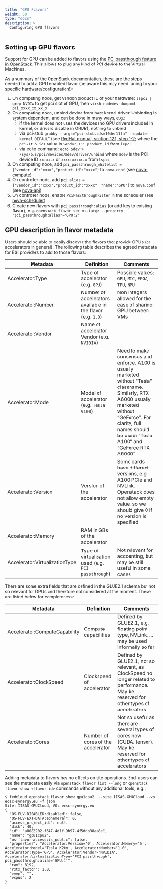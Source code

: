 ```yaml
---
title: "GPU Flavors"
weight: 50
type: "docs"
description: >
  Configuring GPU flavors
---
```


## Setting up GPU flavors

Support for GPU can be added to flavors using the
[PCI passthrough feature in OpenStack](https://docs.openstack.org/nova/xena/admin/pci-passthrough.html).
This allows to plug any kind of PCI device to the Virtual Machines.

As a summary of the OpenStack documentation, these are the steps needed to add a
GPU enabled flavor (be aware this may need tuning to your specific
hardware/configuration!):

1. On computing node, get vendor/product ID of your hardware:
   `lspci | grep NVDIA` to get pci slot of GPU, then
   `virsh nodedev-dumpxml pci_xxxx_xx_xx_x`
1. On computing node, unbind device from host kernel driver. Unbinding is system
   dependent, and can be done in many ways, e.g.:
   - if the kernel does not uses the devices (no GPU drivers included in kernel,
     or drivers disable in GRUB), nothing to unbind
   - via pci-stub
     `grubby --args="pci-stub.ids=10de:11fa" --update-kernel DEFAULT` (see
     [RedHat manual, section 12.1, step 1-2](https://access.redhat.com/documentation/en-us/red_hat_enterprise_linux/8/html-single/configuring_and_managing_virtualization/index#proc_assigning-a-gpu-to-a-virtual-machine_assembly_managing-gpu-devices-in-virtual-machines);
     where the `pci-stub.ids` value is `vendor_ID: product_id` from `lspci`.
   - via echo command: `echo $dev > /sys/bus/pci/devices/$dev/driver/unbind`
     where `$dev` is the PCI device ID `xx:xx.x` or `xxxx:xx:xx.x` from `lspci`
1. On computing node, add
   `pci_passthrough_whitelist = {"vendor_id":"xxxx","product_id":"xxxx"}` to
   `nova.conf` (see
   [nova-compute](https://docs.openstack.org/nova/xena/admin/pci-passthrough.html#configure-nova-compute))
1. On controller node, add
   `pci_alias = {"vendor_id":"xxxx","product_id":"xxxx", "name":"GPU"}` to
   `nova.conf` (see
   [nova-api](https://docs.openstack.org/nova/xena/admin/pci-passthrough.html#configure-nova-scheduler))
1. On controller node, enable `PciPassthroughFilter` in the scheduler (see
   [nova-scheduler](https://docs.openstack.org/nova/xena/admin/pci-passthrough.html#configure-nova-scheduler))
1. Create new flavors with `pci_passthrough:alias` (or add key to existing
   flavor), e.g.
   `openstack flavor set m1.large --property "pci_passthrough:alias"="GPU:2"`

## GPU description in flavor metadata

Users should be able to easily discover the flavors that provide GPUs (or
accelerators in general). The following table describes the agreed metadata for
EGI providers to add to those flavors:

| Metadata                       | Definition                                                  | Comments                                                                                                                                                                                                                      |
| ------------------------------ | ----------------------------------------------------------- | ----------------------------------------------------------------------------------------------------------------------------------------------------------------------------------------------------------------------------- |
| Accelerator:Type               | Type of accelerator (e.g. `GPU`)                            | Possible values: `GPU`, `MIC`, `FPGA`, `TPU`, `NPU`                                                                                                                                                                           |
| Accelerator:Number             | Number of accelerators available in the flavor (e.g. `1.0`) | Non integers allowed for the case of sharing GPU between VMs                                                                                                                                                                  |
| Accelerator:Vendor             | Name of accelerator Vendor (e.g. `NVIDIA`)                  |                                                                                                                                                                                                                               |
| Accelerator:Model              | Model of accelerator (e.g. `Tesla V100`)                    | Need to make consensus and enforce. A100 is usually marketed without "Tesla" classname. Similarly, RTX A6000 usually marketed without “GeForce”. For clarity, full names should be used: “Tesla A100” and “GeForce RTX A6000” |
| Accelerator:Version            | Version of the accelerator                                  | Some cards have different versions, e.g. A100 PCIe and NVLink. Openstack does not allow empty value, so we should give 0 if no version is specified                                                                           |
| Accelerator:Memory             | RAM in GBs of the accelerator                               |                                                                                                                                                                                                                               |
| Accelerator:VirtualizationType | Type of virtualisation used (e.g. `PCI passthrough`)        | Not relevant for accounting, but may be still useful in some cases                                                                                                                                                            |

There are some extra fields that are defined in the GLUE2.1 schema but not so
relevant for GPUs and therefore not considered at the moment. These are listed
below for completeness:

| Metadata                      | Definition                         | Comments                                                                                                                             |
| ----------------------------- | ---------------------------------- | ------------------------------------------------------------------------------------------------------------------------------------ |
| Accelerator:ComputeCapability | Compute capabilities               | Defined by GLUE2.1, e.g. floating point type, NVLink, ... may be used informally so far                                              |
| Accelerator:ClockSpeed        | Clockspeed of accelerator          | Defined by GLUE2.1, not so relevant, as ClockSpeed no longer related to performance. May be reserved for other types of accelerators |
| Accelerator:Cores             | Number of cores of the accelerator | Not so useful as there are several types of cores now (CUDA, tensor). May be reserved for other types of accelerators                |

Adding metadata to flavors has no effects on site operations. End-users can see
the metadata easily via `openstack flavor list --long` or
`openstack flavor show <flavor id>` commands without any additional tools, e.g.:

```shell
$ fedcloud openstack flavor show gpu1cpu2  --site IISAS-GPUCloud --vo eosc-synergy.eu -f json
Site: IISAS-GPUCloud, VO: eosc-synergy.eu
{
  "OS-FLV-DISABLED:disabled": false,
  "OS-FLV-EXT-DATA:ephemeral": 0,
  "access_project_ids": null,
  "disk": 40,
  "id": "a8082202-f647-4d1f-9b97-4f5ddb38ae8e",
  "name": "gpu1cpu2",
  "os-flavor-access:is_public": false,
  "properties": "Accelerator:Version='0', Accelerator:Memory='5', Accelerator:Model='Tesla K20m', Accelerator:Number='1.0', Accelerator:Type='GPU', Accelerator:Vendor='NVIDIA', Accelerator:VirtualizationType='PCI passthrough', pci_passthrough:alias='GPU:1'",
  "ram": 8192,
  "rxtx_factor": 1.0,
  "swap": "",
  "vcpus": 2
}
```
